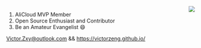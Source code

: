<img align="right" src="https://github-readme-stats.vercel.app/api?username=VictorZeng&count_private=true&hide_title=true&show_icons=true&theme=dark" />


1. AliCloud MVP Member
2. Open Source Enthusiast and Contributor
3. Be an Amateur Evangelist 😄


Victor.Zxy@outlook.com && https://victorzeng.github.io/

<!--
**VictorZeng/VictorZeng** is a ✨ _special_ ✨ repository because its `README.md` (this file) appears on your GitHub profile.

Here are some ideas to get you started:

- 🔭 I’m currently working on ...
- 🌱 I’m currently learning ...
- 👯 I’m looking to collaborate on ...
- 🤔 I’m looking for help with ...
- 💬 Ask me about ...
- 📫 How to reach me: ...
- 😄 Pronouns: ...
- ⚡ Fun fact: ...
-->
